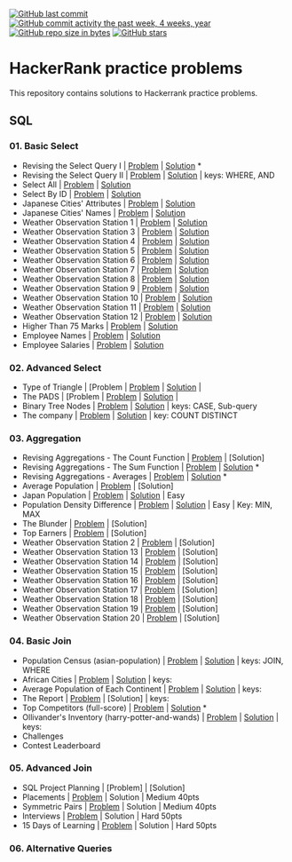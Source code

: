 [![GitHub last commit](https://img.shields.io/github/last-commit/sbeignez/HackerRank.svg)](https://github.com/sbeignez/HackerRank) 
[![GitHub commit activity the past week, 4 weeks, year](https://img.shields.io/github/commit-activity/y/sbeignez/HackerRank.svg)](https://github.com/sbeignez/HackerRank)
[![GitHub repo size in bytes](https://img.shields.io/github/repo-size/sbeignez/HackerRank.svg)](https://github.com/sbeignez/HackerRank) 
[![GitHub stars](https://img.shields.io/github/stars/sbeignez/HackerRank.svg)](https://github.com/sbeignez/HackerRank)

# HackerRank practice problems
This repository contains solutions to Hackerrank practice problems.

## SQL
### 01. Basic Select
- Revising the Select Query I | [Problem](https://www.hackerrank.com/challenges/revising-the-select-query/problem) | [Solution](https://github.com/sbeignez/HackerRank/blob/master/SQL/01.%20Basic%20Select/revising-the-select-query.sql) *
- Revising the Select Query II | [Problem](https://www.hackerrank.com/challenges/revising-the-select-query-2/problem) | [Solution](https://github.com/sbeignez/HackerRank/blob/master/SQL/01.%20Basic%20Select/revising-the-select-query-2.sql) | keys: WHERE, AND
- Select All | [Problem](https://www.hackerrank.com/challenges/select-all-sql/problem) | [Solution](https://github.com/sbeignez/HackerRank/blob/master/SQL/01.%20Basic%20Select/003.%20Select%20All.sql)
- Select By ID | [Problem](https://www.hackerrank.com/challenges/select-by-id/problem) | [Solution](https://github.com/sbeignez/HackerRank/blob/master/SQL/01.%20Basic%20Select/004.%20Select%20By%20ID.sql)
- Japanese Cities' Attributes | [Problem](https://www.hackerrank.com/challenges/japanese-cities-attributes/problem) | [Solution](https://github.com/sbeignez/HackerRank/blob/master/SQL/01.%20Basic%20Select/005.%20Japanese%20Cities'%20Attributes.sql)
- Japanese Cities' Names | [Problem](https://www.hackerrank.com/challenges/japanese-cities-name/problem) | [Solution](https://github.com/sbeignez/HackerRank/blob/master/SQL/01.%20Basic%20Select/006.%20Japanese%20Cities'%20Names.sql)
- Weather Observation Station 1 | [Problem](https://www.hackerrank.com/challenges/weather-observation-station-1/problem) | [Solution](https://github.com/sbeignez/HackerRank/blob/master/SQL/01.%20Basic%20Select/007.%20Weather%20Observation%20Station%201.sql)
- Weather Observation Station 3 | [Problem](https://www.hackerrank.com/challenges/weather-observation-station-3/problem) | [Solution](https://github.com/sbeignez/HackerRank/blob/master/SQL/01.%20Basic%20Select/008.%20Weather%20Observation%20Station%203.sql)
- Weather Observation Station 4 | [Problem](https://www.hackerrank.com/challenges/weather-observation-station-4/problem) | [Solution](https://github.com/sbeignez/HackerRank/blob/master/SQL/01.%20Basic%20Select/009.%20Weather%20Observation%20Station%204.sql)
- Weather Observation Station 5 | [Problem](https://www.hackerrank.com/challenges/weather-observation-station-5/problem) | [Solution](https://github.com/sbeignez/HackerRank/blob/master/SQL/01.%20Basic%20Select/010.%20Weather%20Observation%20Station%205.sql)
- Weather Observation Station 6 | [Problem](https://www.hackerrank.com/challenges/weather-observation-station-6/problem) | [Solution](https://github.com/sbeignez/HackerRank/blob/master/SQL/01.%20Basic%20Select/011.%20Weather%20Observation%20Station%206.sql)
- Weather Observation Station 7 | [Problem](https://www.hackerrank.com/challenges/weather-observation-station-7/problem) | [Solution](https://github.com/sbeignez/HackerRank/blob/master/SQL/01.%20Basic%20Select/012.%20Weather%20Observation%20Station%207.sql)
- Weather Observation Station 8 | [Problem](https://www.hackerrank.com/challenges/weather-observation-station-8/problem) | [Solution](https://github.com/sbeignez/HackerRank/blob/master/SQL/01.%20Basic%20Select/013.%20Weather%20Observation%20Station%208.sql)
- Weather Observation Station 9 | [Problem](https://www.hackerrank.com/challenges/weather-observation-station-9/problem) | [Solution](https://github.com/sbeignez/HackerRank/blob/master/SQL/01.%20Basic%20Select/014.%20Weather%20Observation%20Station%209.sql)
- Weather Observation Station 10 | [Problem](https://www.hackerrank.com/challenges/weather-observation-station-10/problem) | [Solution](https://github.com/sbeignez/HackerRank/blob/master/SQL/01.%20Basic%20Select/015.%20Weather%20Observation%20Station%2010.sql)
- Weather Observation Station 11 | [Problem](https://www.hackerrank.com/challenges/weather-observation-station-11/problem) | [Solution](https://github.com/sbeignez/HackerRank/blob/master/SQL/01.%20Basic%20Select/016.%20Weather%20Observation%20Station%2011.sql)
- Weather Observation Station 12 | [Problem](https://www.hackerrank.com/challenges/weather-observation-station-11/problem) | [Solution](https://github.com/sbeignez/HackerRank/blob/master/SQL/01.%20Basic%20Select/017.%20Weather%20Observation%20Station%2012.sql)
- Higher Than 75 Marks | [Problem](https://www.hackerrank.com/challenges/more-than-75-marks/problem) | [Solution](https://github.com/sbeignez/HackerRank/blob/master/SQL/01.%20Basic%20Select/018.%20Higher%20Than%2075%20Marks.sql)
- Employee Names | [Problem](https://www.hackerrank.com/challenges/name-of-employees/problem) | [Solution](https://github.com/sbeignez/HackerRank/blob/master/SQL/01.%20Basic%20Select/019.%20Employee%20Names.sql)
- Employee Salaries | [Problem](https://www.hackerrank.com/challenges/salary-of-employees/problem) | [Solution](https://github.com/sbeignez/HackerRank/blob/master/SQL/01.%20Basic%20Select/020.%20Employee%20Salaries.sql)
### 02. Advanced Select
- Type of Triangle | [Problem | [Problem](https://www.hackerrank.com/challenges/what-type-of-triangle/problem) | [Solution](https://github.com/sbeignez/HackerRank/blob/master/SQL/02.%20Advanced%20Select/what-type-of-triangle.sql) |
- The PADS | [Problem | [Problem](https://www.hackerrank.com/challenges/the-pads) | [Solution](https://github.com/sbeignez/HackerRank/blob/master/SQL/02.%20Advanced%20Select/the-pads.sql) | 
- Binary Tree Nodes | [Problem](https://www.hackerrank.com/challenges/binary-search-tree-1/problem) | [Solution](https://github.com/sbeignez/HackerRank/blob/master/SQL/02.%20Advanced%20Select/binary-search-tree-1.sql) | keys: CASE, Sub-query
- The company | [Problem](https://www.hackerrank.com/challenges/the-company/problem) | [Solution](https://github.com/sbeignez/HackerRank/blob/master/SQL/02.%20Advanced%20Select/the-company.sql) | key: COUNT DISTINCT
### 03. Aggregation
- Revising Aggregations - The Count Function | [Problem](https://www.hackerrank.com/challenges/revising-aggregations-the-count-function/problem) | [Solution] [](https://github.com/sbeignez/HackerRank/blob/master/SQL/03.%20Aggregation/001.%20Revising%20Aggregations%20-%20The%20Count%20Function.sql)
- Revising Aggregations - The Sum Function | [Problem](https://www.hackerrank.com/challenges/revising-aggregations-sum/problem) | [Solution](https://github.com/sbeignez/HackerRank/blob/master/SQL/03.%20Aggregation/revising-aggregations-sum.sql) * 
- Revising Aggregations - Averages | [Problem](https://www.hackerrank.com/challenges/revising-aggregations-the-average-function/problem) | [Solution](https://github.com/sbeignez/HackerRank/blob/master/SQL/03.%20Aggregation/revising-aggregations-the-average-function.sql) * 
- Average Population | [Problem](https://www.hackerrank.com/challenges/average-population/problem) | [Solution] [](https://github.com/sbeignez/HackerRank/blob/master/SQL/03.%20Aggregation/004.%20Average%20Population.sql)
- Japan Population | [Problem](https://www.hackerrank.com/challenges/japan-population/problem) | [Solution](https://github.com/sbeignez/HackerRank/blob/master/SQL/03.%20Aggregation/japan-population.sql) | Easy
- Population Density Difference | [Problem](https://www.hackerrank.com/challenges/population-density-difference/problem) | [Solution](https://github.com/sbeignez/HackerRank/blob/master/SQL/03.%20Aggregation/population-density-difference.sql) | Easy | Key: MIN, MAX
- The Blunder | [Problem](https://www.hackerrank.com/challenges/the-blunder/problem) | [Solution] [](https://github.com/sbeignez/HackerRank/blob/master/SQL/03.%20Aggregation/the-blunder.sql)
- Top Earners | [Problem](https://www.hackerrank.com/challenges/earnings-of-employees/problem) | [Solution] [](https://github.com/sbeignez/HackerRank/blob/master/SQL/03.%20Aggregation/earnings-of-employees.sql)
- Weather Observation Station 2 | [Problem](https://www.hackerrank.com/challenges/weather-observation-station-2/problem) | [Solution] [](https://github.com/sbeignez/HackerRank/blob/master/SQL/03.%20Aggregation/weather-observation-station-2.sql)
- Weather Observation Station 13 | [Problem](https://www.hackerrank.com/challenges/weather-observation-station-13/problem) | [Solution] [](https://github.com/sbeignez/HackerRank/blob/master/SQL/03.%20Aggregation/010.%20Weather%20Observation%20Station%2013.sql)
- Weather Observation Station 14 | [Problem](https://www.hackerrank.com/challenges/weather-observation-station-14/problem) | [Solution] [](https://github.com/sbeignez/HackerRank/blob/master/SQL/03.%20Aggregation/weather-observation-station-14.sql)
- Weather Observation Station 15 | [Problem](https://www.hackerrank.com/challenges/weather-observation-station-15/problem) | [Solution] [](https://github.com/sbeignez/HackerRank/blob/master/SQL/03.%20Aggregation/weather-observation-station-15.sql)
- Weather Observation Station 16 | [Problem](https://www.hackerrank.com/challenges/weather-observation-station-16/problem) | [Solution] [](https://github.com/sbeignez/HackerRank/blob/master/SQL/03.%20Aggregation/weather-observation-station-16.sql)
- Weather Observation Station 17 | [Problem](https://www.hackerrank.com/challenges/weather-observation-station-17/problem) | [Solution] [](https://github.com/sbeignez/HackerRank/blob/master/SQL/03.%20Aggregation/014.%20Weather%20Observation%20Station%2017.sql)
- Weather Observation Station 18 | [Problem](https://www.hackerrank.com/challenges/weather-observation-station-18/problem) | [Solution] [](https://github.com/sbeignez/HackerRank/blob/master/SQL/03.%20Aggregation/015.%20Weather%20Observation%20Station%2018.sql)
- Weather Observation Station 19 | [Problem](https://www.hackerrank.com/challenges/weather-observation-station-19/problem) | [Solution] [](https://github.com/sbeignez/HackerRank/blob/master/SQL/03.%20Aggregation/016.%20Weather%20Observation%20Station%2019.sql)
- Weather Observation Station 20 | [Problem](https://www.hackerrank.com/challenges/weather-observation-station-20/problem) | [Solution] [](https://github.com/sbeignez/HackerRank/blob/master/SQL/03.%20Aggregation/017.%20Weather%20Observation%20Station%2020.sql)
### 04. Basic Join
- Population Census (asian-population) | [Problem](https://www.hackerrank.com/challenges/asian-population/problem) | [Solution](https://github.com/sbeignez/HackerRank/blob/master/SQL/04.%20Basic%20Join/asian-population.sql) | keys: JOIN, WHERE 
- African Cities | [Problem](https://www.hackerrank.com/challenges/african-cities/problem) | [Solution](https://github.com/sbeignez/HackerRank/blob/master/SQL/04.%20Basic%20Join/african-cities.sql) | keys:  
- Average Population of Each Continent | [Problem](https://www.hackerrank.com/challenges/average-population-of-each-continent/problem) | [Solution](https://github.com/sbeignez/HackerRank/blob/master/SQL/04.%20Basic%20Join/average-population-of-each-continent.sql) | keys: 
- The Report | [Problem](https://www.hackerrank.com/challenges/the-report/problem) | [Solution] | keys: 
- Top Competitors (full-score) | [Problem](https://www.hackerrank.com/challenges/full-score/problem) | [Solution](https://github.com/sbeignez/HackerRank/blob/master/SQL/04.%20Basic%20Join/full-score.sql) * 
- Ollivander's Inventory (harry-potter-and-wands) | [Problem](https://www.hackerrank.com/challenges/harry-potter-and-wands/problem) | [Solution](https://github.com/sbeignez/HackerRank/blob/master/SQL/04.%20Basic%20Join/harry-potter-and-wands.sql) | keys:
- Challenges
- Contest Leaderboard



### 05. Advanced Join
- SQL Project Planning | [Problem] | [Solution]
- Placements | [Problem](https://www.hackerrank.com/challenges/*/problem) | Solution [](https://github.com/sbeignez/HackerRank/blob/master/SQL/05.%20Advanced%20Join/*.sql) | Medium 40pts 
- Symmetric Pairs | [Problem](https://www.hackerrank.com/challenges/*/problem) | Solution [](https://github.com/sbeignez/HackerRank/blob/master/SQL/05.%20Advanced%20Join/*.sql) | Medium 40pts
- Interviews | [Problem](https://www.hackerrank.com/challenges/*/problem) | Solution [](https://github.com/sbeignez/HackerRank/blob/master/SQL/05.%20Advanced%20Join/*.sql) | Hard 50pts
- 15 Days of Learning | [Problem](https://www.hackerrank.com/challenges/*/problem) | Solution [](https://github.com/sbeignez/HackerRank/blob/master/SQL/05.%20Advanced%20Join/*.sql) | Hard 50pts 

### 06. Alternative Queries


<!--
- Algorithms
    01. Warmup
    02. Implementation
    04. Sorting
    05. Search
    07. Greedy
    08. Dynamic Programming
- Artificial Intelligence
- Data Structures
- Interview Preparation Kit Python
- Python
-->
